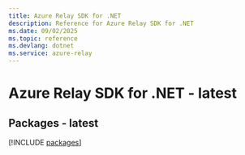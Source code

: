 ```yaml
---
title: Azure Relay SDK for .NET
description: Reference for Azure Relay SDK for .NET
ms.date: 09/02/2025
ms.topic: reference
ms.devlang: dotnet
ms.service: azure-relay
---
```

# Azure Relay SDK for .NET - latest
## Packages - latest
[!INCLUDE [packages](relay-index.md)]
